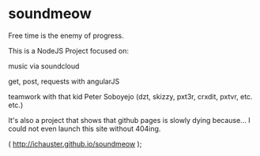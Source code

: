 # soundmeow
Free time is the enemy of progress.

This is a NodeJS Project focused on: 
  
  music via soundcloud
  
  get, post, requests with angularJS
  
  teamwork with that kid Peter Soboyejo (dzt, skizzy, pxt3r, crxdit, pxtvr, etc. etc.)
  
  It's also a project that shows that github pages is slowly dying because... I could not even launch this site without 404ing.
  
( http://ichauster.github.io/soundmeow );
